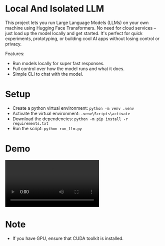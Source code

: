 # Local And Isolated LLM
This project lets you run Large Language Models (LLMs) on your own machine using Hugging Face Transformers. No need for cloud services – just load up the model locally and get started. It's perfect for quick experiments, prototyping, or building cool AI apps without losing control or privacy.


Features:
- Run models locally for super fast responses.
- Full control over how the model runs and what it does.
- Simple CLI to chat with the model.

# Setup
- Create a python virtual environment: `python -m venv .venv`
- Activate the virtual environment: `.venv\Scripts\activate`
- Download the dependencies: `python -m pip install -r requirements.txt`
- Run the script: `python run_llm.py`

# Demo
<video controls>
  <source src="demo.mp4" type="video/mp4">
</video>

# Note
- If you have GPU, ensure that CUDA toolkit is installed.